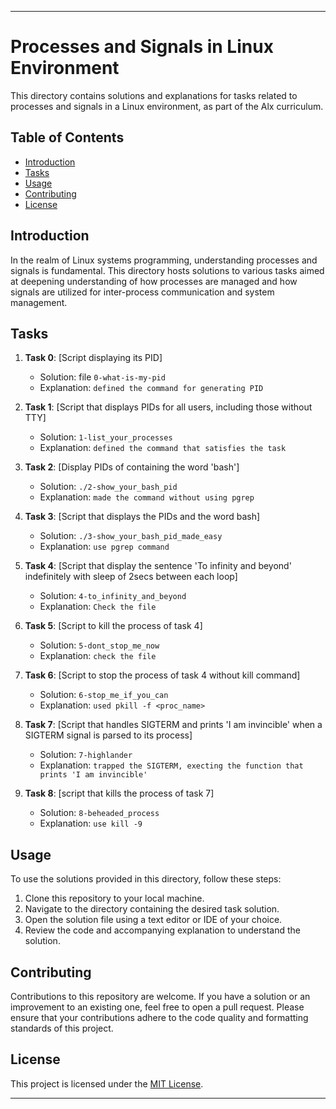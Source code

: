 
---

# Processes and Signals in Linux Environment

This directory contains solutions and explanations for tasks related to processes and signals in a Linux environment, as part of the Alx curriculum.

## Table of Contents

- [Introduction](#introduction)
- [Tasks](#tasks)
- [Usage](#usage)
- [Contributing](#contributing)
- [License](#license)

## Introduction

In the realm of Linux systems programming, understanding processes and signals is fundamental. This directory hosts solutions to various tasks aimed at deepening understanding of how processes are managed and how signals are utilized for inter-process communication and system management.

## Tasks

1. **Task 0**: [Script displaying its PID]
   - Solution: file `0-what-is-my-pid`
   - Explanation: `defined the command for generating PID`

2. **Task 1**: [Script that displays PIDs for all users, including those without TTY]
   - Solution: `1-list_your_processes`
   - Explanation: `defined the command that satisfies the task`

3. **Task 2**: [Display PIDs of containing the word 'bash']
   - Solution: `./2-show_your_bash_pid`
   - Explanation: `made the command without using pgrep`

4. **Task 3**: [Script that displays the PIDs and the word bash]
   - Solution: `./3-show_your_bash_pid_made_easy`
   - Explanation: `use pgrep command`
5. **Task 4**: [Script that display the sentence 'To infinity and beyond' indefinitely with sleep of 2secs between each loop]
   - Solution: `4-to_infinity_and_beyond`
   - Explanation: `Check the file`
6. **Task 5**: [Script to kill the process of task 4]
   - Solution: `5-dont_stop_me_now`
   - Explanation: `check the file`
7. **Task 6**: [Script to stop the process of task 4 without kill command]
   - Solution: `6-stop_me_if_you_can`
   - Explanation: `used pkill -f <proc_name>`
8. **Task 7**: [Script that handles SIGTERM and prints 'I am invincible' when a SIGTERM signal is parsed to its process]
   - Solution: `7-highlander`
   - Explanation: `trapped the SIGTERM, execting the function that prints 'I am invincible'`
9. **Task 8**: [script that kills the process of task 7]
   - Solution: `8-beheaded_process`
   - Explanation: `use kill -9`

## Usage

To use the solutions provided in this directory, follow these steps:

1. Clone this repository to your local machine.
2. Navigate to the directory containing the desired task solution.
3. Open the solution file using a text editor or IDE of your choice.
4. Review the code and accompanying explanation to understand the solution.

## Contributing

Contributions to this repository are welcome. If you have a solution or an improvement to an existing one, feel free to open a pull request. Please ensure that your contributions adhere to the code quality and formatting standards of this project.

## License

This project is licensed under the [MIT License](LICENSE).

---

